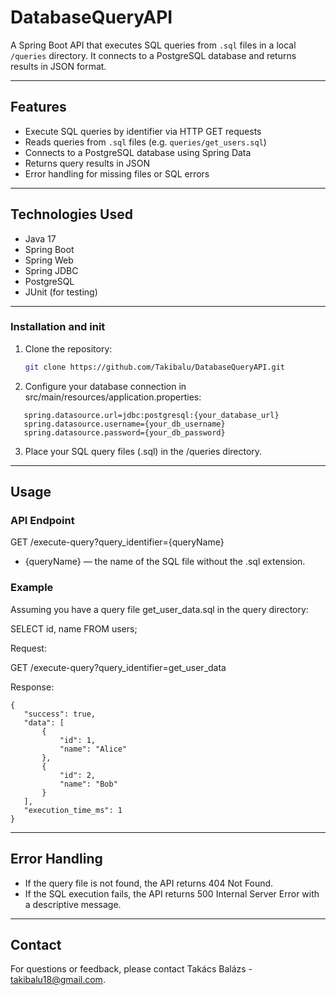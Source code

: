 # DatabaseQueryAPI

A Spring Boot API that executes SQL queries from `.sql` files in a local `/queries` directory. It connects to a PostgreSQL database and returns results in JSON format.

---

## Features

-  Execute SQL queries by identifier via HTTP GET requests
-  Reads queries from `.sql` files (e.g. `queries/get_users.sql`)
-  Connects to a PostgreSQL database using Spring Data
-  Returns query results in JSON
-  Error handling for missing files or SQL errors

---

##  Technologies Used

- Java 17
- Spring Boot
- Spring Web
- Spring JDBC
- PostgreSQL
- JUnit (for testing)

---

### Installation and init

1. Clone the repository:

   ```bash
   git clone https://github.com/Takibalu/DatabaseQueryAPI.git

2. Configure your database connection in src/main/resources/application.properties:
```
   spring.datasource.url=jdbc:postgresql:{your_database_url}  
   spring.datasource.username={your_db_username} 
   spring.datasource.password={your_db_password}
```
3. Place your SQL query files (.sql) in the /queries directory.

---

## Usage

### API Endpoint

GET /execute-query?query_identifier={queryName}

- {queryName} — the name of the SQL file without the .sql extension.

### Example

Assuming you have a query file get_user_data.sql in the query directory:

SELECT id, name FROM users;

Request:

GET /execute-query?query_identifier=get_user_data

Response:

 ```
 {
    "success": true,
    "data": [
        {
            "id": 1,
            "name": "Alice"
        },
        {
            "id": 2,
            "name": "Bob"
        }
    ],
    "execution_time_ms": 1
}
 ```

---

## Error Handling

- If the query file is not found, the API returns 404 Not Found.
- If the SQL execution fails, the API returns 500 Internal Server Error with a descriptive message.

---

## Contact

For questions or feedback, please contact Takács Balázs - takibalu18@gmail.com.
